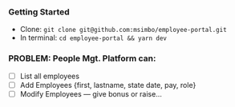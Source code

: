 ### Getting Started
- Clone: `git clone git@github.com:msimbo/employee-portal.git`
- In terminal: `cd employee-portal && yarn dev`

### PROBLEM: People Mgt. Platform can:
- [ ] List all employees
- [ ] Add Employees {first, lastname, state date, pay, role}
- [ ] Modify Employees — give bonus or raise...